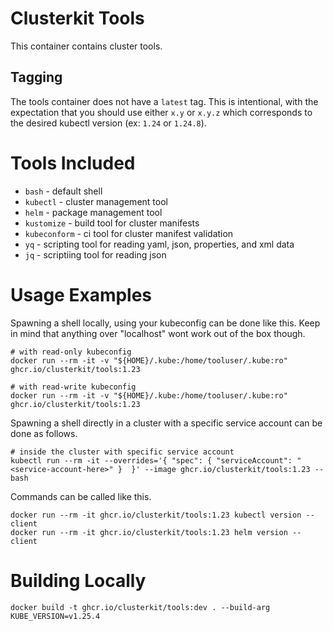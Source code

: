 # Clusterkit Tools
This container contains cluster tools.

## Tagging
The tools container does not have a `latest` tag. This is intentional, with the expectation that you should use either `x.y` or `x.y.z` which corresponds to the desired kubectl version (ex: `1.24` or `1.24.8`).

# Tools Included
- `bash` - default shell
- `kubectl` - cluster management tool
- `helm` -  package management tool
- `kustomize` - build tool for cluster manifests
- `kubeconform` - ci tool for cluster manifest validation
- `yq` - scripting tool for reading yaml, json, properties, and xml data
- `jq` - scriptiing tool for reading json

# Usage Examples
Spawning a shell locally, using your kubeconfig can be done like this. Keep in mind that anything over "localhost" wont work out of the box though.
```
# with read-only kubeconfig
docker run --rm -it -v "${HOME}/.kube:/home/tooluser/.kube:ro" ghcr.io/clusterkit/tools:1.23

# with read-write kubeconfig
docker run --rm -it -v "${HOME}/.kube:/home/tooluser/.kube:ro" ghcr.io/clusterkit/tools:1.23
```

Spawning a shell directly in a cluster with a specific service account can be done as follows.
```
# inside the cluster with specific service account
kubectl run --rm -it --overrides='{ "spec": { "serviceAccount": "<service-account-here>" }  }' --image ghcr.io/clusterkit/tools:1.23 -- bash
```

Commands can be called like this.
```
docker run --rm -it ghcr.io/clusterkit/tools:1.23 kubectl version --client
docker run --rm -it ghcr.io/clusterkit/tools:1.23 helm version --client
```

# Building Locally
```
docker build -t ghcr.io/clusterkit/tools:dev . --build-arg KUBE_VERSION=v1.25.4
```

